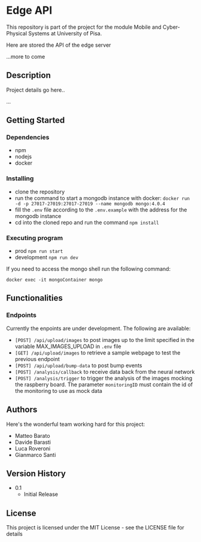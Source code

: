 # Edge API

This repository is part of the project for the module Mobile and Cyber-Physical Systems at University of Pisa.

Here are stored the API of the edge server

...more to come

## Description

Project details go here..

...

## Getting Started

### Dependencies

* npm 
* nodejs 
* docker

### Installing

* clone the repository
* run the command to start a mongodb instance with docker: ```docker run -d -p 27017-27019:27017-27019 --name mongodb mongo:4.0.4```
* fill the ```.env``` file according to the ```.env.example``` with the address for the mongodb instance
* cd into the cloned repo and run the command ```npm install```

### Executing program

* prod ```npm run start```
* development ```npm run dev```

If you need to access the mongo shell run the following command:

```docker exec -it mongoContainer mongo```


## Functionalities
### Endpoints
Currently the enpoints are under development. The following are available:
* ```[POST] /api/upload/images``` to post images up to the limit specified in the variable MAX_IMAGES_UPLOAD in ```.env``` file
* ```[GET] /api/upload/images``` to retrieve a sample webpage to test the previous endpoint
* ```[POST] /api/upload/bump-data``` to post bump events
* ```[POST] /analysis/callback``` to receive data back from the neural network
* ```[POST] /analysis/trigger``` to trigger the analysis of the images mocking the raspberry board. The parameter ```monitoringID``` must contain the id of the monitoring to use as mock data

## Authors

Here's the wonderful team working hard for this project:
* Matteo Barato
* Davide Barasti
* Luca Roveroni
* Gianmarco Santi

## Version History

* 0.1
    * Initial Release

## License

This project is licensed under the MIT License - see the LICENSE file for details
